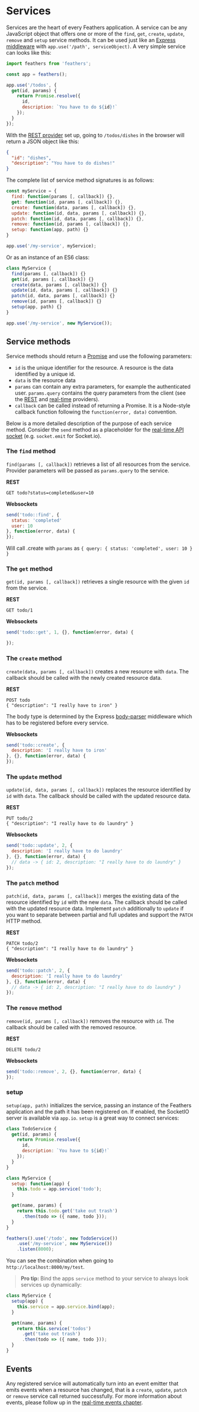 # Services

Services are the heart of every Feathers application. A service can be any JavaScript object that offers one or more of the `find`, `get`, `create`, `update`, `remove` and `setup` service methods. It can be used just like an [Express middleware](http://expressjs.com/en/guide/using-middleware.html) with `app.use('/path', serviceObject)`. A very simple service can looks like this:

```js
import feathers from 'feathers';

const app = feathers();

app.use('/todos', {
  get(id, params) {
    return Promise.resolve({
      id,
      description: `You have to do ${id}!`
    });
  }
});
```

With the [REST provider](rest.html) set up, going to `/todos/dishes` in the browser will return a JSON object like this:

```json
{
  "id": "dishes",
  "description": "You have to do dishes!"
}
```

The complete list of service method signatures is as follows:

```js
const myService = {
  find: function(params [, callback]) {},
  get: function(id, params [, callback]) {},
  create: function(data, params [, callback]) {},
  update: function(id, data, params [, callback]) {},
  patch: function(id, data, params [, callback]) {},
  remove: function(id, params [, callback]) {},
  setup: function(app, path) {}
}

app.use('/my-service', myService);
```

Or as an instance of an ES6 class:

```js
class MyService {
  find(params [, callback]) {}
  get(id, params [, callback]) {}
  create(data, params [, callback]) {}
  update(id, data, params [, callback]) {}
  patch(id, data, params [, callback]) {}
  remove(id, params [, callback]) {}
  setup(app, path) {}
}

app.use('/my-service', new MyService());
```

## Service methods

Service methods should return a [Promise](https://developer.mozilla.org/en-US/docs/Web/JavaScript/Reference/Global_Objects/Promise) and use the following parameters:

- `id` is the unique identifier for the resource. A resource is the data identified by a unique id.
- `data` is the resource data
- `params` can contain any extra parameters, for example the authenticated user. `params.query` contains the query parameters from the client (see the [REST](rest.html) and [real-time](real-time.html) providers).
- `callback` can be called instead of returning a Promise. It is a Node-style callback function following the `function(error, data)` convention.

Below is a more detailed description of the purpose of each service method. Consider the `send` method as a placeholder for the [real-time API socket](real-time.html) (e.g. `socket.emit` for Socket.io).

### The `find` method

`find(params [, callback])` retrieves a list of all resources from the service. Provider parameters will be passed as `params.query` to the service.

__REST__

    GET todo?status=completed&user=10

__Websockets__

```js
send('todo::find', {
  status: 'completed'
  user: 10
}, function(error, data) {
});
```

Will call .create with `params` as `{ query: { status: 'completed', user: 10 } }`

### The `get` method

`get(id, params [, callback])` retrieves a single resource with the given `id` from the service.

__REST__

    GET todo/1

__Websockets__

```js
send('todo::get', 1, {}, function(error, data) {

});
```

### The `create` method

`create(data, params [, callback])` creates a new resource with `data`. The callback should be called with the newly created resource data.

__REST__

    POST todo
    { "description": "I really have to iron" }

The body type is determined by the Express [body-parser](https://github.com/expressjs/body-parser) middleware which has to be registered before every service.

__Websockets__

```js
send('todo::create', {
  description: 'I really have to iron'
}, {}, function(error, data) {
});
```

### The `update` method

`update(id, data, params [, callback])` replaces the resource identified by `id` with `data`. The callback should be called with the updated resource data.

__REST__

    PUT todo/2
    { "description": "I really have to do laundry" }

__Websockets__

```js
send('todo::update', 2, {
  description: 'I really have to do laundry'
}, {}, function(error, data) {
  // data -> { id: 2, description: "I really have to do laundry" }
});
```

### The `patch` method

`patch(id, data, params [, callback])` merges the existing data of the resource identified by `id` with the new `data`. The callback should be called with the updated resource data. Implement `patch` additionally to `update` if you want to separate between partial and full updates and support the `PATCH` HTTP method.

__REST__

    PATCH todo/2
    { "description": "I really have to do laundry" }

__Websockets__

```js
send('todo::patch', 2, {
  description: 'I really have to do laundry'
}, {}, function(error, data) {
  // data -> { id: 2, description: "I really have to do laundry" }
});
```

### The `remove` method

`remove(id, params [, callback])` removes the resource with `id`. The callback should be called with the removed resource.

__REST__

    DELETE todo/2

__Websockets__

```js
send('todo::remove', 2, {}, function(error, data) {
});
```

### setup

`setup(app, path)` initializes the service, passing an instance of the Feathers application and the path it has been registered on. If enabled, the SocketIO server is available via `app.io`. `setup` is a great way to connect services:

```js
class TodoService {
  get(id, params) {
    return Promise.resolve({
      id,
      description: `You have to ${id}!`
    });
  }
}

class MyService {
  setup: function(app) {
    this.todo = app.service('todo');
  }

  get(name, params) {
    return this.todo.get('take out trash')
      .then(todo => ({ name, todo }));
  }
}

feathers().use('/todo', new TodoService())
    .use('/my-service', new MyService())
    .listen(8000);
```

You can see the combination when going to `http://localhost:8000/my/test`.

> __Pro tip:__ Bind the apps `service` method to your service to always look services up dynamically:

```js
class MyService {
  setup(app) {
    this.service = app.service.bind(app);
  }

  get(name, params) {
    return this.service('todos')
      .get('take out trash')
      .then(todo => ({ name, todo }));
  }
}
```

## Events

Any registered service will automatically turn into an event emitter that emits events when a resource has changed, that is a `create`, `update`, `patch` or `remove` service call returned successfully. For more information about events, please follow up in the [real-time events chapter](events.html).
